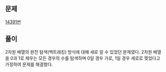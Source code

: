 ## 문제
[14391번](https://www.acmicpc.net/problem/14391)

## 풀이
2차원 배열의 완전 탐색(백트래킹) 방식에 대해 새로 알 수 있었던 문제였다. 2차원 배열을 0과 1로 채우는 모든 경우의 수를 탐색하며 0일 경우 가로, 1일 경우 세로로 찢었다고 가정하여 문제를 해결했다.


